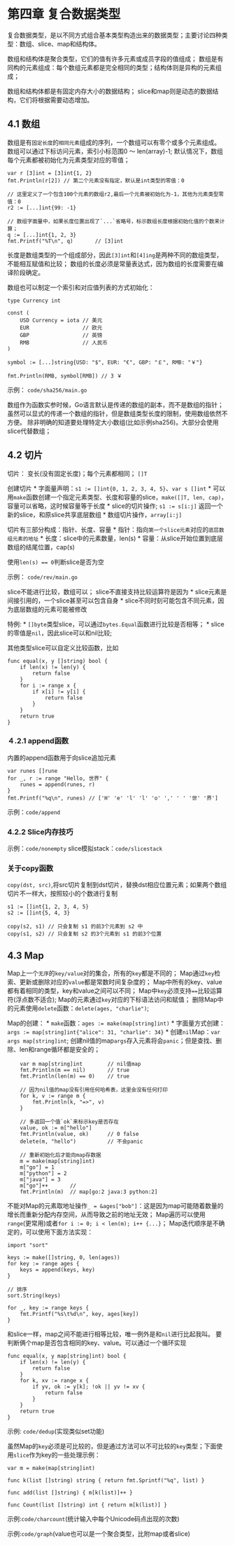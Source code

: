 # 第四章 复合数据类型

复合数据类型，是以不同方式组合基本类型构造出来的数据类型；主要讨论四种类型：数组、slice、map和结构体。

数组和结构体是聚合类型，它们的值有许多元素或成员字段的值组成；
数组是有同构的元素组成：每个数组元素都是完全相同的类型；结构体则是异构的元素组成；

数组和结构体都是有固定内存大小的数据结构；
slice和map则是动态的数据结构，它们将根据需要动态增加。

## 4.1 数组

数组是有`固定长度`的`相同元素`组成的序列，一个数组可以有零个或多个元素组成。
数组可以通过下标访问元素，索引小标范围0 ～ len(array)-1;
默认情况下，数组每个元素都被初始化为元素类型对应的零值；
```
var r [3]int = [3]int{1, 2}
fmt.Println(r[2]) // 第二个元素没有指定，默认是int类型的零值：0      

// 这里定义了一个包含100个元素的数组r2,最后一个元素被初始化为-1，其他为元素类型零值：0
r2 := [...]int{99: -1}

// 数组字面量中，如果长度位置出现了`...`省略号，标示数组长度根据初始化值的个数来计算；
q := [...]int{1, 2, 3}
fmt.Printf("%T\n", q)       // [3]int
```

长度是数组类型的一个组成部分，因此`[3]int`和`[4]ing`是两种不同的数组类型，不能相互赋值和比较；
数组的长度必须是常量表达式，因为数组的长度需要在编译阶段确定。

数组也可以制定一个索引和对应值列表的方式初始化：
```
type Currency int

const (
    USD Currency = iota // 美元
    EUR                 // 欧元
    GBP                 // 英镑
    RMB                 // 人民币
)

symbol := [...]string{USD: "$", EUR: "€", GBP: "￡", RMB: "￥"}

fmt.Println(RMB, symbol[RMB]) // 3 ￥
```

示例： `code/sha256/main.go`

数组作为函数实参时候，Go语言默认是传递的数组的副本，而不是数组的指针；
虽然可以显式的传递一个数组的指针，但是数组类型长度的限制，使用数组依然不方便。
除非明确的知道要处理特定大小数组(比如示例sha256)。大部分会使用slice代替数组；

## 4.2 切片

切片： 变长(没有固定长度)；每个元素都相同； `[]T`

创建切片
    * 字面量声明：`s1 := []int{0, 1, 2, 3, 4, 5}`、`var s []int`
    * 可以用`make`函数创建一个指定元素类型、长度和容量的slice，`make([]T, len, cap)`，容量可以省略，这时候容量等于长度
    * slice的切片操作; `s1 := s[i:j]` 返回一个新的slice，和原slice共享底层数组
    * 数组切片操作，`array[i:j]`

切片有三部分构成：指针、长度、容量
    * 指针：指向`第一个slice元素`对应的`底层数组元素的地址`
    * 长度：slice中的元素数量，len(s)
    * 容量：从slice开始位置到底层数组的结尾位置，cap(s)

使用`len(s) == 0`判断slice是否为空

示例： `code/rev/main.go`

slice不能进行比较，数组可以；
slice不直接支持比较运算符是因为
    * slice元素是间接引用的，一个slice甚至可以包含自身
    * slice不同时刻可能包含不同元素，因为底层数组的元素可能被修改

特例:
    * `[]byte`类型slice，可以通过`bytes.Equal`函数进行比较是否相等；
    * slice的零值是`nil`，因此slice可以和nil比较;

其他类型slice可以自定义比较函数，比如
```
func equal(x, y []string) bool {
    if len(x) != len(y) {
        return false
    }
    for i := range x {
        if x[i] != y[i] {
            return false
        }
    }
    return true
}
```

### ４.2.1 append函数

内置的append函数用于向slice追加元素
```
var runes []rune
for _, r := range "Hello, 世界" {
    runes = append(runes, r)
}
fmt.Printf("%q\n", runes) // ['H' 'e' 'l' 'l' 'o' ',' ' ' '世' '界']
```
示例：`code/append`

### 4.2.2 Slice内存技巧

示例：`code/nonempty`
slice模拟stack：`code/slicestack`

### 关于copy函数
`copy(dst, src)`,将src切片复制到dst切片，替换dst相应位置元素；如果两个数组切片不一样大，按照较小的个数进行复制

```
s1 := []int{1, 2, 3, 4, 5} 
s2 := []int{5, 4, 3} 

copy(s2, s1) // 只会复制 s1 的前3个元素到 s2 中 
copy(s1, s2) // 只会复制 s2 的3个元素到 s1 的前3个位置
```

## 4.3 Map

Map上一个`无序`的`key/value`对的集合，所有的`key`都是不同的；
Map通过`key`检索、更新或删除对应的`value`都是常数时间复杂度的；
Map中所有的key、value都有着相同的类型，key和value之间可以不同；
Map中`key`必须支持`==`比较运算符(浮点数不适合);
Map的元素通过`key`对应的下标语法访问和赋值；
删除Map中的元素使用`delete`函数：`delete(ages, "charlie")`;

Map的创建：
    * `make`函数：`ages := make(map[string]int)`
    * 字面量方式创建：`args := map[string]int{"alice": 31, "charlie": 34}`
    * 创建`nil`Map：`var args map[string]int`; 创建nil值的map`args`存入元素将会`panic`；但是查找、删除、len和range循环都是安全的；
```
	var m map[string]int        // nil值map
    fmt.Println(m == nil)       // true
    fmt.Println(len(m) == 0)    // true

    // 因为nil值的map没有引用任何哈希表，这里会没有任何打印
	for k, v := range m {
		fmt.Println(k, "=>", v) 
	}

    // 多返回一个值`ok`来标示key是否存在
	value, ok := m["hello"]
	fmt.Println(value, ok)      // 0 false
	delete(m, "hello")          // 不会panic

    // 重新初始化后才能向map存数据
    m = make(map[string]int)
	m["go"] = 1
	m["python"] = 2
	m["java"] = 3
	m["go"]++       // 
	fmt.Println(m)	// map[go:2 java:3 python:2]
```

不能对Map的元素取地址操作`_ = &ages["bob"]`：这是因为map可能随着数量的增长而重新分配内存空间，从而导致之前的地址无效；
Map遍历可以使用`range`(更常用)或者`for i := 0; i < len(m); i++ {...}`；
Map迭代顺序是不确定的，可以使用下面方法实现：
```
import "sort"

keys := make([]string, 0, len(ages))
for key := range ages {
    keys = append(keys, key)
}

// 排序
sort.String(keys)

for _, key := range keys {
    fmt.Printf("%s\t%d\n", key, ages[key])
}
```

和slice一样，map之间不能进行相等比较，唯一例外是和`nil`进行比起我叫。
要判断俩个map是否包含相同的key、value。可以通过一个循环实现
```
func equal(x, y map[string]int) bool {
    if len(x) != len(y) {
        return false
    }
    for k, xv := range x {
        if yv, ok := y[k]; !ok || yv != xv {
            return false
        }
    }
    return true
}
```

示例: `code/dedup`(实现类似set功能)

虽然Map的`key`必须是可比较的，但是通过方法可以不可比较的`key`类型；下面使用`slice`作为key的一些处理示例：
```
var m = make(map[string]int)

func k(list []string) string { return fmt.Sprintf("%q", list) }

func add(list []string) { m[k(list)]++ }

func Count(list []string) int { return m[k(list)] }
```

示例:`code/charcount`(统计输入中每个Unicode码点出现的次数)

示例:`code/graph`(value也可以是一个聚合类型，比附map或者slice)



